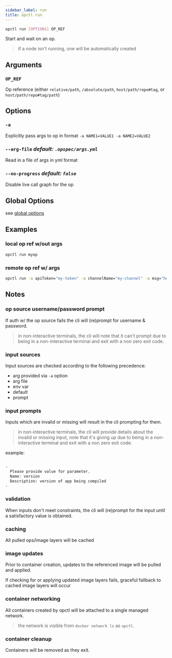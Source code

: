 ```yaml
---
sidebar_label: run
title: opctl run
---
```


```sh
opctl run [OPTIONS] OP_REF
```

Start and wait on an op.

> if a node isn't running, one will be automatically created

## Arguments

### `OP_REF`
Op reference (either `relative/path`, `/absolute/path`, `host/path/repo#tag`, or `host/path/repo#tag/path`)

## Options

### `-a`
Explicitly pass args to op in format `-a NAME1=VALUE1 -a NAME2=VALUE2`

### `--arg-file` *default: `.opspec/args.yml`*
Read in a file of args in yml format

### `--no-progress` *default: `false`*
Disable live call graph for the op

## Global Options
see [global options](global-options.md)

## Examples

### local op ref w/out args
```sh
opctl run myop
```

### remote op ref w/ args
```sh
opctl run -a apiToken="my-token" -a channelName="my-channel" -a msg="hello!" github.com/opspec-pkgs/slack.chat.post-message#0.1.1
```

## Notes

### op source username/password prompt
If auth w/ the op source fails the cli will (re)prompt for username &
password.

> in non-interactive terminals, the cli will note that it can't prompt
> due to being in a non-interactive terminal and exit with a non zero
> exit code.

### input sources
Input sources are checked according to the following precedence:

- arg provided via `-a` option
- arg file
- env var
- default
- prompt

### input prompts
Inputs which are invalid or missing will result in the cli prompting for
them.

> in non-interactive terminals, the cli will provide details about the
> invalid or missing input, note that it's giving up due to being in a
> non-interactive terminal and exit with a non zero exit code.

example:

```sh

-
  Please provide value for parameter.
  Name: version
  Description: version of app being compiled
-
```

### validation
When inputs don't meet constraints, the cli will (re)prompt for the
input until a satisfactory value is obtained.

### caching
All pulled ops/image layers will be cached

### image updates
Prior to container creation, updates to the referenced image will be
pulled and applied.

If checking for or applying updated image layers fails, graceful
fallback to cached image layers will occur

### container networking
All containers created by opctl will be attached to a single managed
network.

> the network is visible from `docker network ls` as `opctl`.

### container cleanup
Containers will be removed as they exit.
